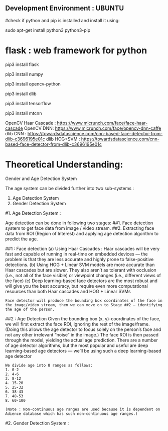 ## Development Environment : UBUNTU ##

#check if python and pip is installed and install it using:

sudo apt-get install python3 python3-pip

# flask : web framework for python

pip3 install flask

pip3 install numpy

pip3 install opencv-python

pip3 install dlib

pip3 install tensorflow

pip3 install mtcnn

OpenCV Haar Cascade : https://www.mlcrunch.com/face/face-haar-cascade
OpenCV DNN: https://www.mlcrunch.com/face/opencv-dnn-caffe
dlib CNN : https://towardsdatascience.com/cnn-based-face-detector-from-dlib-c3696195e01c
dlib HOG+SVM : https://towardsdatascience.com/cnn-based-face-detector-from-dlib-c3696195e01c






# Theoretical Understanding:

Gender and Age Detection System

The age system can be divided further into two sub-systems :
1. Age Detection System
2. Gender Detection System

#1. Age Detection System :

Age detection can be done in following two stages:
##1. Face detection system to get face data from image / video stream.
##2. Extracting face data from ROI (Region of Interest) and applying age detection algorithm to predict the age.

##1 : Face detection
	(a) Using Haar Cascades : Haar cascades will be very fast and capable of running in real-time on embedded devices — the problem is that they are less accurate and highly prone to false-positive detections.
	(b) Using HOG + Linear SVM models are more accurate than Haar cascades but are slower. They also aren’t as tolerant with occlusion (i.e., not all of the face visible) or viewpoint changes (i.e., different views of the face)
	(c) Deep learning-based face detectors are the most robust and will give you the best accuracy, but require even more computational resources than both Haar cascades and HOG + Linear SVMs

	Face detector will produce the bounding box coordinates of the face in the image/video stream, then we can move on to Stage ##2 — identifying the age of the person.

##2 : Age Detection
	Given the bounding box (x, y)-coordinates of the face, we will first extract the face ROI, ignoring the rest of the image/frame.
	(Doing this allows the age detector to focus solely on the person’s face and not any other irrelevant “noise” in the image.)
	The face ROI is then passed through the model, yielding the actual age prediction.
	There are a number of age detector algorithms, but the most popular and useful are deep learning-based age detectors — we’ll be using such a deep learning-based age detector

	We divide age into 8 ranges as follows:
	1. 0-2
	2. 4-6
	3. 8-12
	4. 15-20
	5. 25-32
	6. 38-43
	7. 48-53
	8. 60-100

	(Note : Non-continuous age ranges are used because it is dependent on Adience database which has such non-continuous age ranges.)


#2. Gender Detection System :

